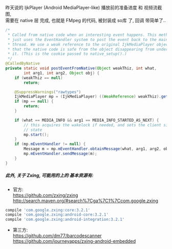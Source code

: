 昨天说的 IjkPlayer (Android MediaPlayer-like) 播放前的准备进度 和 视频流截图,  
需要在 native 层 完成, 也就是 FMpeg 的代码, 被封装成 so库 了, 回调 带简单了..  

``` java
/*
 * Called from native code when an interesting event happens. This method
 * just uses the EventHandler system to post the event back to the main app
 * thread. We use a weak reference to the original IjkMediaPlayer object so
 * that the native code is safe from the object disappearing from underneath
 * it. (This is the cookie passed to native_setup().)
 */
@CalledByNative
private static void postEventFromNative(Object weakThiz, int what,
        int arg1, int arg2, Object obj) {
    if (weakThiz == null)
        return;

    @SuppressWarnings("rawtypes")
    IjkMediaPlayer mp = (IjkMediaPlayer) ((WeakReference) weakThiz).get();
    if (mp == null) {
        return;
    }

    if (what == MEDIA_INFO && arg1 == MEDIA_INFO_STARTED_AS_NEXT) {
        // this acquires the wakelock if needed, and sets the client side
        // state
        mp.start();
    }
    if (mp.mEventHandler != null) {
        Message m = mp.mEventHandler.obtainMessage(what, arg1, arg2, obj);
        mp.mEventHandler.sendMessage(m);
    }
}
```  

##### 此外, 关于 Zxing, 可能用的上的 基本资源有:  
- 官方:  
https://github.com/zxing/zxing  
http://search.maven.org/#search%7Cga%7C1%7Ccom.google.zxing  

``` groovy
compile 'com.google.zxing:core:3.2.1'  
compile 'com.google.zxing:android-core:3.2.1'  
compile 'com.google.zxing:android-integration:3.2.1'  
```

- 第三方:  
https://github.com/dm77/barcodescanner  
https://github.com/journeyapps/zxing-android-embedded  
